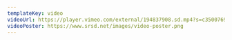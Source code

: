 ```yaml
---
templateKey: video
videoUrl: https://player.vimeo.com/external/194837908.sd.mp4?s=c350076905b78c67f74d7ee39fdb4fef01d12420&profile_id=164
videoPoster: https://www.srsd.net/images/video-poster.png
---
```


